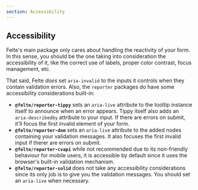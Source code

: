 ```yaml
---
section: Accessibility
---
```


## Accessibility

Felte's main package only cares about handling the reactivity of your form. In this sense, you should be the one taking into consideration the accessibility of it, like the correct use of labels, proper color contrast, focus management, etc.

That said, Felte _does_ set `aria-invalid` to the inputs it controls when they contain validation errors. Also, the `reporter` packages do have some accessibility considerations built-in:

- **`@felte/reporter-tippy`** sets an `aria-live` attribute to the tooltip instance itself to announce when an error appears. Tippy itself also adds an `aria-describedby` attribute to your input. If there are errors on submit, it'll focus the first invalid element of your form.
- **`@felte/reporter-dom`** sets an `aria-live` attribute to the added nodes containing your validation messages. It also focuses the first invalid input if therer are errors on submit.
- **`@felte/reporter-cvapi`** while not recommended due to its non-friendly behaviour for mobile users, it is accessible by default since it uses the browser's built-in validation mechanism.
- **`@felte/reporter-solid`** does not take any accessibility considerations since its only job is to give you the validation messages. You should set an `aria-live` when necessary.
